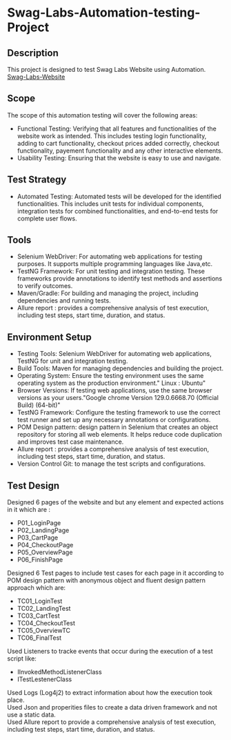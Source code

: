 #  Swag-Labs-Automation-testing-Project
## Description
This project is designed to test Swag Labs Website using Automation. [Swag-Labs-Website](https://www.saucedemo.com/)
## Scope
The scope of this automation testing will cover the following areas:
- Functional Testing: Verifying that all features and functionalities of the website work as intended. This includes testing login functionality, adding to cart functionality, checkout prices added correctly, checkout functionality, payement functionality and any other interactive elements.
- Usability Testing: Ensuring that the website is easy to use and navigate.
## Test Strategy
- Automated Testing: Automated tests will be developed for the identified functionalities. This includes unit tests for individual components, integration tests for combined functionalities, and end-to-end tests for complete user flows.
## Tools
- Selenium WebDriver: For automating web applications for testing purposes. It supports multiple programming languages like Java,etc.
- TestNG Framework: For unit testing and integration testing. These frameworks provide annotations to identify test methods and assertions to verify outcomes.
- Maven/Gradle: For building and managing the project, including dependencies and running tests.
- Allure report : provides a comprehensive analysis of test execution, including test steps, start time, duration, and status.
## Environment Setup
- Testing Tools: Selenium WebDriver for automating web applications, TestNG for unit and integration testing.
- Build Tools: Maven for managing dependencies and building the project.
- Operating System: Ensure the testing environment uses the same operating system as the production environment." Linux : Ubuntu"
- Browser Versions: If testing web applications, use the same browser versions as your users."Google chrome Version 129.0.6668.70 (Official Build) (64-bit)"
- TestNG Framework: Configure the testing framework to use the correct test runner and set up any necessary annotations or configurations.
- POM Design pattern: design pattern in Selenium that creates an object repository for storing all web elements. It helps reduce code duplication and improves test case maintenance.
- Allure report : provides a comprehensive analysis of test execution, including test steps, start time, duration, and status.
- Version Control Git: to manage the test scripts and configurations.
## Test Design 
Designed 6 pages of the website and but any element and expected actions in it which are : 
- P01_LoginPage
- P02_LandingPage
- P03_CartPage
- P04_CheckoutPage
- P05_OverviewPage
- P06_FinishPage

Designed 6 Test pages to include test cases for each page in it according to POM design pattern with anonymous object and fluent design pattern approach which are:
- TC01_LoginTest
- TC02_LandingTest
- TC03_CartTest
- TC04_CheckoutTest
- TC05_OverviewTC
- TC06_FinalTest

Used Listeners to tracke events that occur during the execution of a test script like:
- IInvokedMethodListenerClass
- ITestLestenerClass

Used Logs (Log4j2) to extract information about how the execution took place.  
Used Json and properities files to create a data driven framework and not use a static data.  
Used Allure report to provide a comprehensive analysis of test execution, including test steps, start time, duration, and status.


